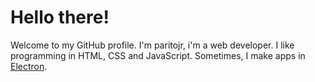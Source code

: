 # Hello there!
Welcome to my GitHub profile. I'm paritojr, i'm a web developer. I like programming in HTML, CSS and JavaScript. Sometimes, I make apps in [Electron](https://github.com/electron/electron).
